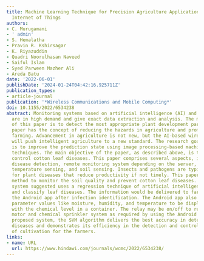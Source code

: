 ```yaml
---
title: Machine Learning Technique for Precision Agriculture Applications in 5G-Based
  Internet of Things
authors:
- C. Murugamani
- ' admin'
- S. Hemalatha
- Pravin R. Kshirsagar
- K. Riyazuddin
- Quadri Noorulhasan Naveed
- Saiful Islam
- Syed Parween Mazher Ali
- Areda Batu
date: '2022-06-01'
publishDate: '2024-01-24T04:42:16.925711Z'
publication_types:
- article-journal
publication: '*Wireless Communications and Mobile Computing*'
doi: 10.1155/2022/6534238
abstract: Monitoring systems based on artificial intelligence (AI) and wireless sensors
  are in high demand and give exact data extraction and analysis. The main objective
  of this paper is to detect the most appropriate plant development parameters. This
  paper has the concept of reducing the hazards in agriculture and promoting intelligent
  farming. Advancement in agriculture is not new, but the AI-based wireless sensor
  will push intelligent agriculture to a new standard. The research goal of this work
  is to improve the prediction state using image processing-based machine learning
  techniques. The main objective of the paper, as described above, is to detect and
  control cotton leaf diseases. This paper comprises several aspects, including leaf
  disease detection, remote monitoring system depending on the server, moisture and
  temperature sensing, and soil sensing. Insects and pathogens are typically responsible
  for plant diseases that reduce productivity if not timely. This paper presents a
  method to monitor the soil quality and prevent cotton leaf diseases. The proposed
  system suggested uses a regression technique of artificial intelligence to identify
  and classify leaf diseases. The information would be delivered to farmers through
  the Android app after infection identification. The Android app also allows soil
  parameter values like moisture, humidity, and temperature to be displayed along
  with the chemical level in a container. The relay may be on/off to regulate the
  motor and chemical sprinkler system as required by using the Android app. In the
  proposed system, the SVM algorithm delivers the best accuracy in detecting various
  diseases and demonstrates its efficiency in the detection and control by the improvement
  of cultivation for the farmers.
links:
- name: URL
  url: https://www.hindawi.com/journals/wcmc/2022/6534238/
---
```

